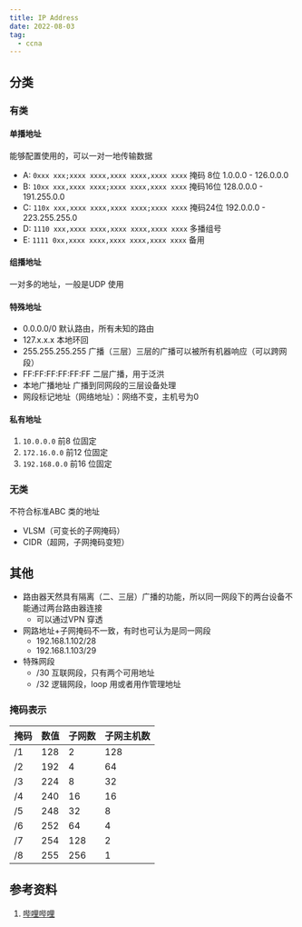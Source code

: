```yaml
---
title: IP Address
date: 2022-08-03
tag:   
  - ccna
---
```


## 分类  
### 有类  
#### 单播地址  
能够配置使用的，可以一对一地传输数据  
- A: `0xxx xxx;xxxx xxxx,xxxx xxxx,xxxx xxxx` 掩码 8位 1.0.0.0 - 126.0.0.0 
- B: `10xx xxx,xxxx xxxx;xxxx xxxx,xxxx xxxx` 掩码16位 128.0.0.0 - 191.255.0.0 
- C: `110x xxx,xxxx xxxx,xxxx xxxx;xxxx xxxx` 掩码24位 192.0.0.0 - 223.255.255.0 
- D: `1110 xxx,xxxx xxxx,xxxx xxxx,xxxx xxxx` 多播组号
- E: `1111 0xx,xxxx xxxx,xxxx xxxx,xxxx xxxx` 备用
<!-- more -->
#### 组播地址  
一对多的地址，一般是UDP 使用  

#### 特殊地址  
- 0.0.0.0/0 默认路由，所有未知的路由
- 127.x.x.x 本地环回
- 255.255.255.255 广播（三层）三层的广播可以被所有机器响应（可以跨网段）
- FF:FF:FF:FF:FF:FF 二层广播，用于泛洪
- 本地广播地址 广播到同网段的三层设备处理
- 网段标记地址（网络地址）：网络不变，主机号为0  

#### 私有地址  
1. `10.0.0.0` 前8 位固定  
2. `172.16.0.0` 前12 位固定   
3. `192.168.0.0` 前16 位固定  

### 无类  
不符合标准ABC 类的地址
- VLSM（可变长的子网掩码）
- CIDR（超网，子网掩码变短）

## 其他  
- 路由器天然具有隔离（二、三层）广播的功能，所以同一网段下的两台设备不能通过两台路由器连接  
  - 可以通过VPN 穿透  
- 网路地址+子网掩码不一致，有时也可认为是同一网段  
  - 192.168.1.102/28
  - 192.168.1.103/29  
- 特殊网段  
  - /30 互联网段，只有两个可用地址  
  - /32 逻辑网段，loop 用或者用作管理地址  

### 掩码表示  

掩码|数值|子网数|子网主机数  
---|---|---|---
/1|128|2|128
/2|192|4|64
/3|224|8|32
/4|240|16|16
/5|248|32|8
/6|252|64|4
/7|254|128|2
/8|255|256|1


## 参考资料  
1. [哔哩哔哩](https://www.bilibili.com/video/BV1kE411N7JV)  